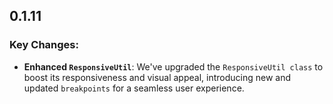 ## 0.1.11

### Key Changes:

- **Enhanced `ResponsiveUtil`**: We've upgraded the `ResponsiveUtil class` to boost its responsiveness and visual appeal, introducing new and updated `breakpoints` for a seamless user experience.